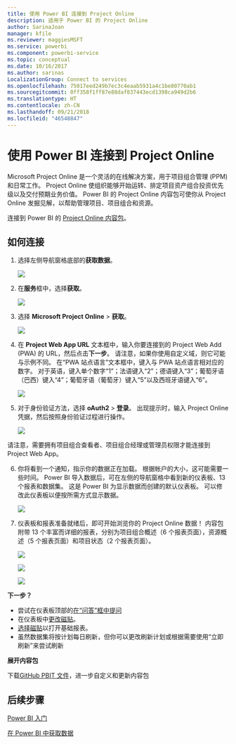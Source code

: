 ```yaml
---
title: 使用 Power BI 连接到 Project Online
description: 适用于 Power BI 的 Project Online
author: SarinaJoan
manager: kfile
ms.reviewer: maggiesMSFT
ms.service: powerbi
ms.component: powerbi-service
ms.topic: conceptual
ms.date: 10/16/2017
ms.author: sarinas
LocalizationGroup: Connect to services
ms.openlocfilehash: 75017eed249b7ec3c4eaab5931a4c1be80770ab1
ms.sourcegitcommit: 0ff358f1ff87e88daf837443ecd1398ca949d2b6
ms.translationtype: HT
ms.contentlocale: zh-CN
ms.lasthandoff: 09/21/2018
ms.locfileid: "46548847"
---
```

# <a name="connect-to-project-online-with-power-bi"></a>使用 Power BI 连接到 Project Online
Microsoft Project Online 是一个灵活的在线解决方案，用于项目组合管理 (PPM) 和日常工作。 Project Online 使组织能够开始运转、排定项目资产组合投资优先级以及交付预期业务价值。 Power BI 的 Project Online 内容包可使你从 Project Online 发掘见解，以帮助管理项目、项目组合和资源。

连接到 Power BI 的 [Project Online 内容包](https://app.powerbi.com/getdata/services/project-online)。

## <a name="how-to-connect"></a>如何连接
1. 选择左侧导航窗格底部的**获取数据**。
   
    ![](media/service-connect-to-project-online/getdata.png)
2. 在**服务**框中，选择**获取**。
   
   ![](media/service-connect-to-project-online/services.png)
3. 选择 **Microsoft Project Online** \> **获取**。
   
   ![](media/service-connect-to-project-online/mproject.png)
4. 在 **Project Web App URL** 文本框中，输入你要连接到的 Project Web Add (PWA) 的 URL，然后点击**下一步**。 请注意，如果你使用自定义域，则它可能与示例不同。 在“PWA 站点语言”文本框中，键入与 PWA 站点语言相对应的数字。 对于英语，键入单个数字“1”；法语键入“2”；德语键入“3”；葡萄牙语（巴西）键入“4”；葡萄牙语（葡萄牙）键入“5”以及西班牙语键入“6”。 
   
    ![](media/service-connect-to-project-online/params.png)
5. 对于身份验证方法，选择 **oAuth2** \> **登录**。 出现提示时，输入 Project Online 凭据，然后按照身份验证过程进行操作。
   
    ![](media/service-connect-to-project-online/creds.png)
    
请注意，需要拥有项目组合查看者、项目组合经理或管理员权限才能连接到 Project Web App。

6. 你将看到一个通知，指示你的数据正在加载。 根据帐户的大小，这可能需要一些时间。 Power BI 导入数据后，可在左侧的导航窗格中看到新的仪表板、13 个报表和数据集。 这是 Power BI 为显示数据而创建的默认仪表板。 可以修改此仪表板以便按所需方式显示数据。

   ![](media/service-connect-to-project-online/dashboard2.png)

7. 仪表板和报表准备就绪后，即可开始浏览你的 Project Online 数据！ 内容包附带 13 个丰富而详细的报表，分别为项目组合概述（6 个报表页面），资源概述（5 个报表页面）和项目状态（2 个报表页面）。 

   ![](media/service-connect-to-project-online/report1.png)
   
   ![](media/service-connect-to-project-online/report3.png)
   
   ![](media/service-connect-to-project-online/report2.png)

**下一步？**

* 尝试在仪表板顶部的[在“问答”框中提问](consumer/end-user-q-and-a.md)
* 在仪表板中[更改磁贴](service-dashboard-edit-tile.md)。
* [选择磁贴](consumer/end-user-tiles.md)以打开基础报表。
* 虽然数据集将按计划每日刷新，但你可以更改刷新计划或根据需要使用“立即刷新”来尝试刷新

**展开内容包**

下载[GitHub PBIT 文件](https://github.com/OfficeDev/Project-Power-BI-Content-Packs)，进一步自定义和更新内容包

## <a name="next-steps"></a>后续步骤
[Power BI 入门](service-get-started.md)

[在 Power BI 中获取数据](service-get-data.md)

